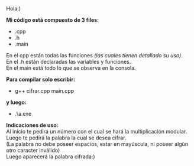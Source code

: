 Hola:)<br />

**Mi código está compuesto de 3 files:** <br />
- .cpp <br />
- .h <br />
- .main <br />


En el cpp están todas las funciones *(las cuales tienen detallado su uso)*. <br />
En el .h están declaradas las variables y funciones. <br />
En el main está todo lo que se observa en la consola. <br />




**Para compilar solo escribir:** <br />
- g++ cifrar.cpp main.cpp <br />

**y luego:** <br />
- .\a.exe <br />



**Indicaciones de uso:** <br />
Al inicio te pedirá un número con el cual se hará la multiplicación modular. <br />
Luego te pedirá la palabra la cual se desea cifrar. <br />
(La palabra no debe poseer espacios, estar en mayúscula, ni poseer algún otro caracter inválido) <br />
Luego aparecerá la palabra cifrada:) <br />